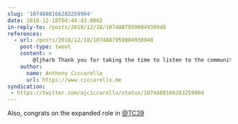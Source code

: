 ```yaml
---
slug: '1074888166283259904'
date: 2018-12-18T04:44:43.000Z
in-reply-to: /posts/2018/12/18/1074887959004930048
references:
  - url: /posts/2018/12/18/1074887959004930048
    post-type: tweet
    content: >
        @ljharb Thank you for taking the time to listen to the community on proposals like global. I know regulating community discussions is challenging and at times and I appreciate the extra effort to respond respectively.
    author:
      name: Anthony Ciccarello
      url: https://www.ciccarello.me
syndication:
 - https://twitter.com/ajciccarello/status/1074888166283259904
---
```


Also, congrats on the expanded role in [@TC39](https://twitter.com/TC39)
